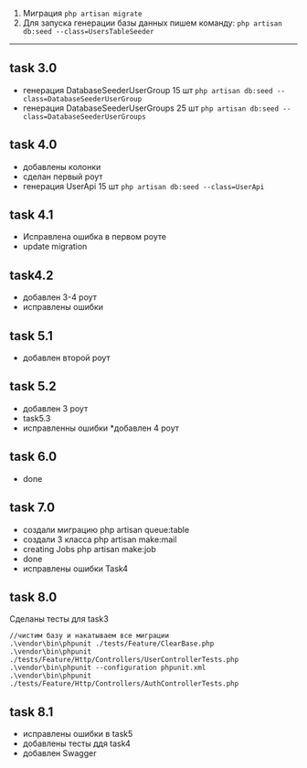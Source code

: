1. Миграция
`php artisan migrate`
2. Для запуска генерации базы данных пишем команду:
`php artisan db:seed --class=UsersTableSeeder`
***
task 3.0
---
* генерация DatabaseSeederUserGroup 15 шт
`php artisan db:seed --class=DatabaseSeederUserGroup`
* генерация DatabaseSeederUserGroups 25 шт
`php artisan db:seed --class=DatabaseSeederUserGroups`

task 4.0
---
* добавлены колонки
* сделан первый роут
* генерация UserApi 15 шт
 `php artisan db:seed --class=UserApi`

task 4.1
--- 
* Исправлена ошибка в первом роуте
* update migration
 
task4.2
---
* добавлен 3-4 роут
* исправлены ошибки

task 5.1
---
* добавлен второй роут

task 5.2
---
* добавлен 3 роут
* task5.3
* исправленны ошибки
*добавлен 4 роут

task 6.0
---
* done

task 7.0
---
* создали миграцию php artisan queue:table
* создали 3 класса php artisan make:mail
* creating Jobs php artisan make:job
* done
* исправлены ошибки Task4

task 8.0
---
Сделаны тесты для task3
```
//чистим базу и накатываем все миграции
.\vendor\bin\phpunit ./tests/Feature/ClearBase.php
.\vendor\bin\phpunit ./tests/Feature/Http/Controllers/UserControllerTests.php
.\vendor\bin\phpunit --configuration phpunit.xml
.\vendor\bin\phpunit ./tests/Feature/Http/Controllers/AuthControllerTests.php
```
task 8.1
---
* исправлены ошибки в task5
* добавлены тесты ддя task4
* добавлен Swagger

